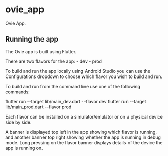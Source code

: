 # ovie_app

Ovie App.

## Running the app

The Ovie app is built using Flutter.

There are two flavors for the app: - dev - prod

To build and run the app locally using Android Studio you can use the Configurations dropdown to
choose which flavor you wish to build and run.

To build and run from the command line use one of the following commands:

flutter run --target lib/main_dev.dart --flavor dev
flutter run --target lib/main_prod.dart --flavor prod

Each flavor can be installed on a simulator/emulator or on a physical device side by side.

A banner is displayed top left in the app showing which flavor is running, and another banner top
right showing whether the app is running in debug mode. Long pressing on the flavor banner displays
details of the device the app is running on.
